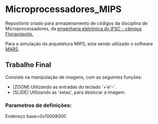 <h1> Microprocessadores_MIPS </h1>
<p> Repositório criado para armazenamento de códigos da disciplina de Microprocessadores, da <a href="https://curso.ifsc.edu.br/info/graduacao/engenharia-eletronica/FLN">engenharia eletrônica do IFSC - câmpus Florianópolis.</a> <br/> </p>

<p>Para a simulação da arquetetura MIPS, esta sendo utilizado o software <a href="http://courses.missouristate.edu/KenVollmar/mars/">MARS</a>. <br/> </p>


<h2>Trabalho Final</h2>
<p>
  Consiste na manipulação de imagens, com as seguintes funções:
    <ul>
      <li> [ZOOM] Utilizando as entradas do teclado '+'e'-'.</li>
      <li> [SLIDE] Utilizando as 'setas', para deslocar a imagem. </li>
    </ul>    
</p>

<h3> Parametros de definições: </h3>
<p> Endereço base=0x10008000 <br/>
</p>
